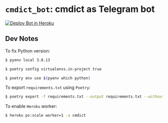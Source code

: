 # `cmdict_bot`: cmdict as Telegram bot

[![Deploy Bot in Heroku](https://github.com/pasty-dev/cmdict_bot/actions/workflows/deploy.yml/badge.svg)](https://github.com/pasty-dev/cmdict_bot/actions/workflows/deploy.yml)

## Dev Notes

To fix Python version:

```sh
$ pyenv local 3.8.13

$ poetry config virtualenvs.in-project true

$ poetry env use $(pyenv which python)
```

To export `requirements.txt` using `Poetry`:

```sh
$ poetry export -f requirements.txt --output requirements.txt --without-hashes
```

To enable `Heroku` worker:

```sh
$ heroku ps:scale worker=1 -a cmdict
```
